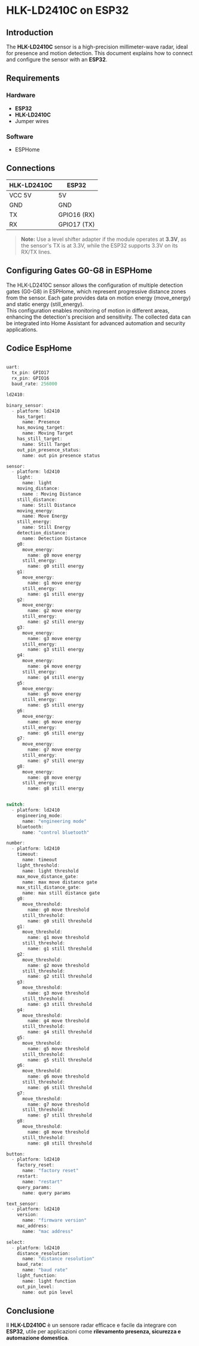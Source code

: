 # HLK-LD2410C on ESP32

## Introduction
The **HLK-LD2410C** sensor is a high-precision millimeter-wave radar, ideal for presence and motion detection. This document explains how to connect and configure the sensor with an **ESP32**.

## Requirements
### Hardware
- **ESP32**
- **HLK-LD2410C**
- Jumper wires

### Software
- ESPHome

## Connections
| HLK-LD2410C | ESP32 |
|-------------|-------|
| VCC 5V      | 5V    |
| GND         | GND   |
| TX          | GPIO16 (RX) |
| RX          | GPIO17 (TX) |

> **Note:** Use a level shifter adapter if the module operates at **3.3V**, as the sensor's TX is at 3.3V, while the ESP32 supports 3.3V on its RX/TX lines.

## Configuring Gates G0-G8 in ESPHome
The HLK-LD2410C sensor allows the configuration of multiple detection gates (G0-G8) in ESPHome, which represent progressive distance zones from the sensor. Each gate provides data on motion energy (move_energy) and static energy (still_energy).  
This configuration enables monitoring of motion in different areas, enhancing the detection's precision and sensitivity. The collected data can be integrated into Home Assistant for advanced automation and security applications.



## Codice EspHome
```cpp

uart:
  tx_pin: GPIO17
  rx_pin: GPIO16
  baud_rate: 256000

ld2410:

binary_sensor:
  - platform: ld2410
    has_target:
      name: Presence
    has_moving_target:
      name: Moving Target
    has_still_target:
      name: Still Target
    out_pin_presence_status:
      name: out pin presence status

sensor:
  - platform: ld2410
    light:
      name: light
    moving_distance:
      name : Moving Distance
    still_distance:
      name: Still Distance
    moving_energy:
      name: Move Energy
    still_energy:
      name: Still Energy
    detection_distance:
      name: Detection Distance
    g0:
      move_energy:
        name: g0 move energy
      still_energy:
        name: g0 still energy
    g1:
      move_energy:
        name: g1 move energy
      still_energy:
        name: g1 still energy
    g2:
      move_energy:
        name: g2 move energy
      still_energy:
        name: g2 still energy
    g3:
      move_energy:
        name: g3 move energy
      still_energy:
        name: g3 still energy
    g4:
      move_energy:
        name: g4 move energy
      still_energy:
        name: g4 still energy
    g5:
      move_energy:
        name: g5 move energy
      still_energy:
        name: g5 still energy
    g6:
      move_energy:
        name: g6 move energy
      still_energy:
        name: g6 still energy
    g7:
      move_energy:
        name: g7 move energy
      still_energy:
        name: g7 still energy
    g8:
      move_energy:
        name: g8 move energy
      still_energy:
        name: g8 still energy


switch:
  - platform: ld2410
    engineering_mode:
      name: "engineering mode"
    bluetooth:
      name: "control bluetooth"

number:
  - platform: ld2410
    timeout:
      name: timeout
    light_threshold:
      name: light threshold
    max_move_distance_gate:
      name: max move distance gate
    max_still_distance_gate:
      name: max still distance gate
    g0:
      move_threshold:
        name: g0 move threshold
      still_threshold:
        name: g0 still threshold
    g1:
      move_threshold:
        name: g1 move threshold
      still_threshold:
        name: g1 still threshold
    g2:
      move_threshold:
        name: g2 move threshold
      still_threshold:
        name: g2 still threshold
    g3:
      move_threshold:
        name: g3 move threshold
      still_threshold:
        name: g3 still threshold
    g4:
      move_threshold:
        name: g4 move threshold
      still_threshold:
        name: g4 still threshold
    g5:
      move_threshold:
        name: g5 move threshold
      still_threshold:
        name: g5 still threshold
    g6:
      move_threshold:
        name: g6 move threshold
      still_threshold:
        name: g6 still threshold
    g7:
      move_threshold:
        name: g7 move threshold
      still_threshold:
        name: g7 still threshold
    g8:
      move_threshold:
        name: g8 move threshold
      still_threshold:
        name: g8 still threshold

button:
  - platform: ld2410
    factory_reset:
      name: "factory reset"
    restart:
      name: "restart"
    query_params:
      name: query params

text_sensor:
  - platform: ld2410
    version:
      name: "firmware version"
    mac_address:
      name: "mac address"

select:
  - platform: ld2410
    distance_resolution:
      name: "distance resolution"
    baud_rate:
      name: "baud rate"
    light_function:
      name: light function
    out_pin_level:
      name: out pin level

```

## Conclusione
Il **HLK-LD2410C** è un sensore radar efficace e facile da integrare con **ESP32**, utile per applicazioni come **rilevamento presenza, sicurezza e automazione domestica**.

